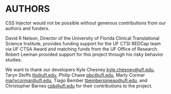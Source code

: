 # AUTHORS

CSS Injector would not be possible without generous contributions from our authors and funders.

David R Nelson, Director of the University of Florida Clinical Translational Science Institute, provides funding support for the UF CTSI REDCap team via UF CTSA Award and matching funds from the UF Office of Research. Robert Leeman provided support for this project through his risky behavior studies.

We want to thank our developers Kyle Chesney kyle.chesney@ufl.edu, Taryn Stoffs tls@ufl.edu, Philip Chase pbc@ufl.edu, Marly Cormar marlycormar@ufl.edu, Tiago Bember tbembersimeao@ufl.edu, and Christopher Barnes cpb@ufl.edu for their contributions to the project.
